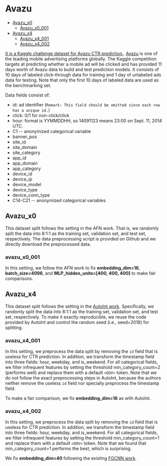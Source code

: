 # Avazu

+ [Avazu_x0](#Avazu_x0)
  - [Avazu_x0_001](#Avazu_x0_001)
+ [Avazu_x4](#Avazu_x4)
  - [Avazu_x4_001](#Avazu_x4_001)
  - [Avazu_x4_002](#Avazu_x4_002)


[It is a Kaggle challenge dataset for Avazu CTR prediction.](https://www.kaggle.com/c/avazu-ctr-prediction/data). [Avazu](http://avazuinc.com/home/) is one of the leading mobile advertising platforms globally. The Kaggle competition targets at predicting whether a mobile ad will be clicked and has provided 11 days worth of Avazu data to build and test prediction models. It consists of 10 days of labeled click-through data for training and 1 day of unlabeled ads data for testing. Note that only the first 10 days of labeled data are used as the benchmarking set. 

Data fields consist of:
+ id: ad identifier (``Remark: This field should be omitted since each row has a unique id.``)
+ click: 0/1 for non-click/click
+ hour: format is YYMMDDHH, so 14091123 means 23:00 on Sept. 11, 2014 UTC.
+ C1 -- anonymized categorical variable
+ banner_pos
+ site_id
+ site_domain
+ site_category
+ app_id
+ app_domain
+ app_category
+ device_id
+ device_ip
+ device_model
+ device_type
+ device_conn_type
+ C14-C21 -- anonymized categorical variables



## Avazu_x0

This dataset split follows the setting in the AFN work. That is, we randomly split the data into 8:1:1 as the training set, validation set, and test set, respectively. The data preprocessing script is provided on Github and we directly download the preprocessed data.


### avazu_x0_001
  
In this setting, we follow the AFN work to fix **embedding_dim=16**, **batch_size=4096**, and **MLP_hidden_units=[400, 400, 400]** to make fair comparisons.
  

  
## Avazu_x4

This dataset split follows the setting in the [AutoInt work](https://arxiv.org/abs/1810.11921). Specifically, we randomly split the data into 8:1:1 as the training set, validation set, and test set, respectively. To make it exactly reproducible, we reuse the code provided by AutoInt and control the random seed (i.e., seed=2018) for splitting. 


### avazu_x4_001

In this setting, we preprocess the data split by removing the ``id`` field that is useless for CTR prediction. In addition, we transform the timestamp field into three fields: hour, weekday, and is_weekend. For all categorical fields, we filter infrequent features by setting the threshold min_category_count=2 (performs well) and replace them with a default ``<OOV>`` token. Note that we do not follow the exact preprocessing steps in AutoInt, because the authors neither remove the useless ``id`` field nor specially preprocess the timestamp field. 

To make a fair comparison, we fix **embedding_dim=16** as with AutoInt.

  
### avazu_x4_002

In this setting, we preprocess the data split by removing the ``id`` field that is useless for CTR prediction. In addition, we transform the timestamp field into three fields: hour, weekday, and is_weekend. For all categorical fields, we filter infrequent features by setting the threshold min_category_count=1 and replace them with a default ``<OOV>`` token. Note that we found that min_category_count=1 performs the best, which is surprising.

We fix **embedding_dim=40** following the existing [FGCNN work](https://arxiv.org/abs/1904.04447).

